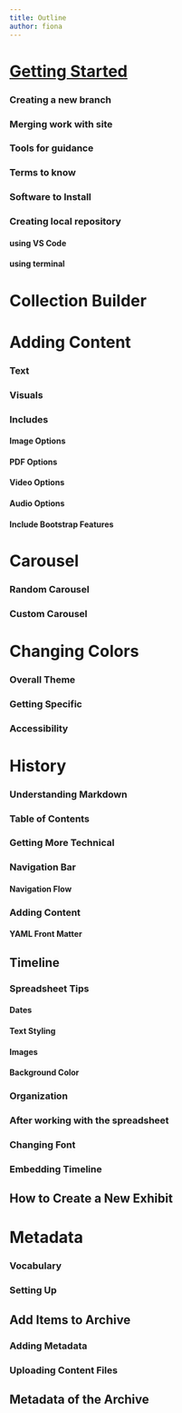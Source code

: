 ```yaml
---
title: Outline
author: fiona
---
```


# [Getting Started]("docs\background-info.md")
### Creating a new branch
### Merging work with site
### Tools for guidance
### Terms to know
### Software to Install
### Creating local repository
#### using VS Code
#### using terminal

# Collection Builder

# Adding Content
### Text
### Visuals
### Includes 
#### Image Options
#### PDF Options
#### Video Options
#### Audio Options
#### Include Bootstrap Features

# Carousel
### Random Carousel
### Custom Carousel

# Changing Colors
### Overall Theme
### Getting Specific
### Accessibility

# History 
### Understanding Markdown
### Table of Contents 
### Getting More Technical
### Navigation Bar
#### Navigation Flow
### Adding Content
#### YAML Front Matter

## Timeline
### Spreadsheet Tips
#### Dates
#### Text Styling
#### Images
#### Background Color
### Organization
### After working with the spreadsheet
### Changing Font
### Embedding Timeline

## How to Create a New Exhibit

# Metadata
### Vocabulary
### Setting Up
## Add Items to Archive
### Adding Metadata
### Uploading Content Files
## Metadata of the Archive